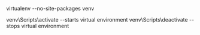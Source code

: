 virtualenv --no-site-packages venv

venv\Scripts\activate --starts virtual environment
venv\Scripts\deactivate --stops virtual environment
